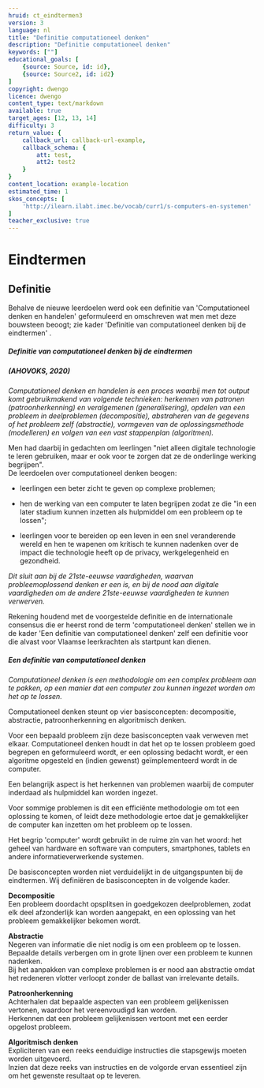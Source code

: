 ```yaml
---
hruid: ct_eindtermen3
version: 3
language: nl
title: "Definitie computationeel denken"
description: "Definitie computationeel denken"
keywords: [""]
educational_goals: [
    {source: Source, id: id}, 
    {source: Source2, id: id2}
]
copyright: dwengo
licence: dwengo
content_type: text/markdown
available: true
target_ages: [12, 13, 14]
difficulty: 3
return_value: {
    callback_url: callback-url-example,
    callback_schema: {
        att: test,
        att2: test2
    }
}
content_location: example-location
estimated_time: 1
skos_concepts: [
    'http://ilearn.ilabt.imec.be/vocab/curr1/s-computers-en-systemen'
]
teacher_exclusive: true
---
```


# Eindtermen

## Definitie
Behalve de nieuwe leerdoelen werd ook een definitie van 'Computationeel denken en handelen' geformuleerd en omschreven wat men met deze bouwsteen beoogt; zie kader 'Definitie van computationeel denken bij de eindtermen' . 

<div class="alert alert-box alert-secondary">
<strong><h5>Definitie van computationeel denken bij de eindtermen</h5></strong> 
<h5>(AHOVOKS, 2020)</h5> 

_Computationeel denken en handelen is een proces waarbij men tot output komt gebruikmakend van volgende technieken: herkennen van patronen (patroonherkenning) en veralgemenen (generalisering), opdelen van een probleem in deelproblemen (decompositie), abstraheren van de gegevens of het probleem zelf (abstractie), vormgeven van de oplossingsmethode (modelleren) en volgen van een vast stappenplan (algoritmen)._ 

Men had daarbij in gedachten om leerlingen "niet alleen digitale technologie te leren gebruiken, maar er ook voor te zorgen dat ze de onderlinge werking begrijpen".<br>
De leerdoelen over computationeel denken beogen: 
<ul><li>leerlingen een beter zicht te geven op complexe problemen;</li></ul>
<ul><li>hen de werking van een computer te laten begrijpen zodat ze die "in een later stadium kunnen inzetten als hulpmiddel om een probleem op te lossen";</li></ul>
<ul><li>leerlingen voor te bereiden op een leven in een snel veranderende wereld en hen te wapenen om kritisch te kunnen nadenken over de impact die technologie heeft op de privacy, werkgelegenheid en gezondheid.</li></ul>
    
<em> Dit sluit aan bij de 21ste-eeuwse vaardigheden, waarvan probleemoplossend denken er een is, en bij de nood aan digitale vaardigheden om de andere 21ste-eeuwse vaardigheden te kunnen verwerven.</em>    
</div> 

Rekening houdend met de voorgestelde definitie en de internationale consensus die er heerst rond de term 'computationeel denken' stellen we in de kader 'Een definitie van computationeel denken' zelf een definitie voor die alvast voor Vlaamse leerkrachten als startpunt kan dienen.<br>  

<div class="alert alert-box alert-success">
<strong><h5>Een definitie van computationeel denken</h5></strong> 
    
_Computationeel denken is een methodologie om een complex probleem aan te pakken, op een manier dat een computer zou kunnen ingezet worden om het op te lossen._    

Computationeel denken steunt op vier basisconcepten: decompositie, abstractie, patroonherkenning en algoritmisch denken.
    
Voor een bepaald probleem zijn deze basisconcepten vaak verweven met elkaar. Computationeel denken houdt in dat het op te lossen probleem goed begrepen en geformuleerd wordt, er een oplossing bedacht wordt, er een algoritme opgesteld en (indien gewenst) geïmplementeerd wordt in de computer.

Een belangrijk aspect is het herkennen van problemen waarbij de computer inderdaad als hulpmiddel kan worden ingezet.

Voor sommige problemen is dit een efficiënte methodologie om tot een oplossing te komen, of leidt deze methodologie ertoe dat je gemakkelijker de computer kan inzetten om het probleem op te lossen. 
    
Het begrip 'computer' wordt gebruikt in de ruime zin van het woord: het geheel van hardware en software van computers, smartphones, tablets en andere informatieverwerkende systemen. 
</div>
    
De basisconcepten worden niet verduidelijkt in de uitgangspunten bij de eindtermen. Wij definiëren de basisconcepten in de volgende kader.

<div class="alert alert-box alert-success">
<strong>Decompositie</strong><br> 
Een probleem doordacht opsplitsen in goedgekozen deelproblemen, zodat elk deel afzonderlijk kan worden aangepakt, en een oplossing van het probleem gemakkelijker bekomen wordt. 

<strong>Abstractie</strong><br>
Negeren van informatie die niet nodig is om een probleem op te lossen. Bepaalde details verbergen om in grote lijnen over een probleem te kunnen nadenken.<br> 
Bij het aanpakken van complexe problemen is er nood aan abstractie omdat het redeneren vlotter verloopt zonder de ballast van irrelevante details. 

<strong>Patroonherkenning</strong><br> 
Achterhalen dat bepaalde aspecten van een probleem gelijkenissen vertonen, waardoor het vereenvoudigd kan worden.<br> 
Herkennen dat een probleem gelijkenissen vertoont met een eerder opgelost probleem. 

<strong>Algoritmisch denken</strong><br> 
Expliciteren van een reeks eenduidige instructies die stapsgewijs moeten worden uitgevoerd.<br> 
Inzien dat deze reeks van instructies en de volgorde ervan essentieel zijn om het gewenste resultaat op te leveren.
</div> 
